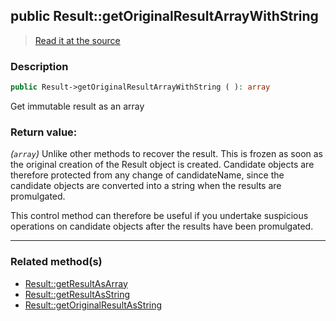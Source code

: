 ## public Result::getOriginalResultArrayWithString

> [Read it at the source](https://github.com/julien-boudry/Condorcet/blob/master/src/Result.php#L173)

### Description    

```php
public Result->getOriginalResultArrayWithString ( ): array
```

Get immutable result as an array
    

### Return value:   

*(```array```)* Unlike other methods to recover the result. This is frozen as soon as the original creation of the Result object is created.
Candidate objects are therefore protected from any change of candidateName, since the candidate objects are converted into a string when the results are promulgated.

This control method can therefore be useful if you undertake suspicious operations on candidate objects after the results have been promulgated.


---------------------------------------

### Related method(s)      

* [Result::getResultAsArray](/Docs/ApiReferences/Result%20Class/public%20Result--getResultAsArray.md)    
* [Result::getResultAsString](/Docs/ApiReferences/Result%20Class/public%20Result--getResultAsString.md)    
* [Result::getOriginalResultAsString](/Docs/ApiReferences/Result%20Class/public%20Result--getOriginalResultAsString.md)    
